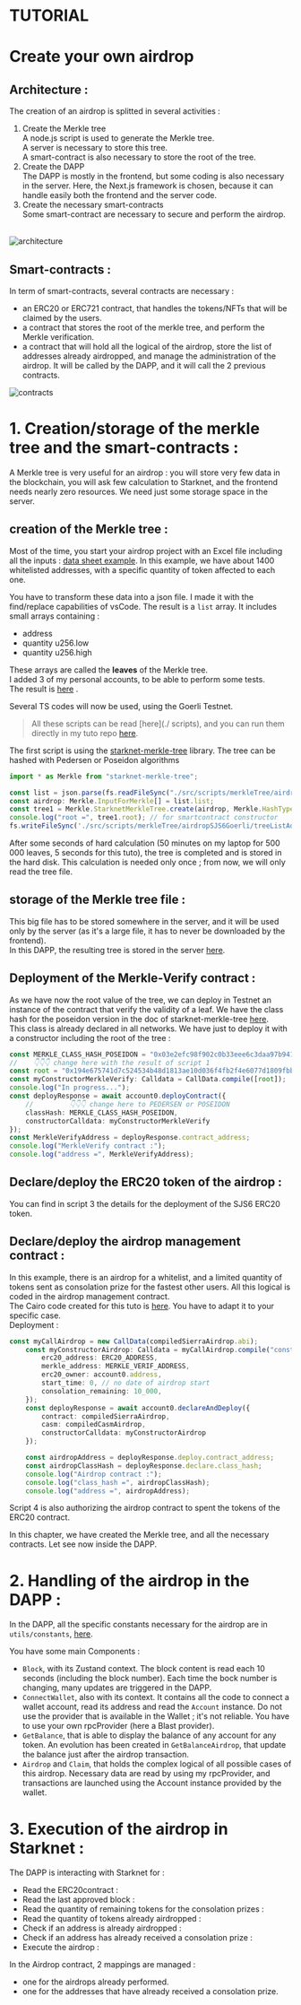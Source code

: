 # TUTORIAL
# Create your own airdrop

## Architecture :
The creation of an airdrop is splitted in several activities :
1. Create the Merkle tree  
A node.js script is used to generate the Merkle tree.  
A server is necessary to store this tree.  
A smart-contract is also necessary to store the root of the tree.
2. Create the DAPP  
The DAPP is mostly in the frontend, but some coding is also necessary in the server. Here, the Next.js framework is chosen, because it can handle easily both the frontend and the server code.
3. Create the necessary smart-contracts  
Some smart-contract are necessary to secure and perform the airdrop.
<br></br>

![architecture](public/architecture-airdrop.png)

## Smart-contracts :
In term of smart-contracts, several contracts are necessary :
- an ERC20 or ERC721 contract, that handles the tokens/NFTs that will be claimed by the users.
- a contract that stores the root of the merkle tree, and perform the Merkle verification.
- a contract that will hold all the logical of the airdrop, store the list of addresses already airdropped, and manage the administration of the airdrop. It will be called by the DAPP, and it will call the 2 previous contracts.

![contracts](public/airdrop-contracts.png)

# 1. Creation/storage of the merkle tree and the smart-contracts :
A Merkle tree is very useful for an airdrop : you will store very few data in the blockchain, you will ask few calculation to Starknet, and the frontend needs nearly zero resources. We need just some storage space in the server.

## creation of the Merkle tree :

Most of the time, you start your airdrop project with an Excel file including all the inputs : [data sheet example](./listAirdrop/). In this example, we have about 1400 whitelisted addresses, with a specific quantity of token affected to each one.

You have to transform these data into a json file. I made it with the find/replace capabilities of vsCode. The result is a `list` array. It includes small arrays containing :
- address
- quantity u256.low
- quantity u256.high
  
These arrays are called the **leaves** of the Merkle tree.  
I added 3 of my personal accounts, to be able to perform some tests.  
The result is [here]( scripts/listAddressesGoerli.json) .

Several TS codes will now be used, using the Goerli Testnet.  
> All these scripts can be read [here](./ scripts), and you can run them directly in my tuto repo [here](https://github.com/PhilippeR26/starknet.js-workshop-typescript/tree/main/src/scripts/merkleTree/airdropSJS6Goerli).

The first script is using the [starknet-merkle-tree](https://www.npmjs.com/package/starknet-merkle-tree) library.
The tree can be hashed with Pedersen or Poseidon algorithms 
```typescript
import * as Merkle from "starknet-merkle-tree";

const list = json.parse(fs.readFileSync("./src/scripts/merkleTree/airdropSJS6Goerli/listAddressesGoerli.json").toString("ascii"));
const airdrop: Merkle.InputForMerkle[] = list.list;
const tree1 = Merkle.StarknetMerkleTree.create(airdrop, Merkle.HashType.Poseidon);
console.log("root =", tree1.root); // for smartcontract constructor
fs.writeFileSync('./src/scripts/merkleTree/airdropSJS6Goerli/treeListAddressGoerli.json', JSON.stringify(tree1.dump(),undefined,2));
```
After some seconds of hard calculation (50 minutes on my laptop for 500 000 leaves, 5 seconds for this tuto), the tree is completed and is stored in the hard disk. This calculation is needed only once ; from now, we will only read the tree file.

## storage of the Merkle tree file :
This big file has to be stored somewhere in the server, and it will be used only by the server (as it's a large file, it has to never be downloaded by the frontend).  
In this DAPP, the resulting tree is  stored in the server [here](src/app/server/tree/treeListAddressGoerli.json).

## Deployment of the Merkle-Verify contract :
As we have now the root value of the tree, we can deploy in Testnet an instance of the contract that verify the validity of a leaf.
We have the class hash for the poseidon version in the doc of starknet-merkle-tree [here](https://github.com/PhilippeR26/starknetMerkleTree#-verify-a-proof-in-the-starknet-blockchain-).  
This class is already declared in all networks. We have just to deploy it with a constructor including the root of the tree :
```typescript
const MERKLE_CLASS_HASH_POSEIDON = "0x03e2efc98f902c0b33eee6c3daa97b941912bcab61b6162884380c682e594eaf";
//    👇👇👇 change here with the result of script 1
const root = "0x194e675741d7c524534b48d1813ae10d036f4fb2f4e6077d1809fbb9d6d79f4"
const myConstructorMerkleVerify: Calldata = CallData.compile([root]);
console.log("In progress...");
const deployResponse = await account0.deployContract({
    //         👇👇👇 change here to PEDERSEN or POSEIDON
    classHash: MERKLE_CLASS_HASH_POSEIDON,
    constructorCalldata: myConstructorMerkleVerify
});
const MerkleVerifyAddress = deployResponse.contract_address;
console.log("MerkleVerify contract :");
console.log("address =", MerkleVerifyAddress);
```

## Declare/deploy the ERC20 token of the airdrop :
You can find in script 3 the details for the deployment of the SJS6 ERC20 token.

## Declare/deploy the airdrop management contract :
In this example, there is an airdrop for a whitelist, and a limited quantity of tokens sent as consolation prize for the fastest other users. All this logical is coded in the airdrop management contract.  
The Cairo code created for this tuto is [here]( scripts/airdropSJS6.cairo). You have to adapt it to your specific case.  
Deployment :
```typescript
const myCallAirdrop = new CallData(compiledSierraAirdrop.abi);
    const myConstructorAirdrop: Calldata = myCallAirdrop.compile("constructor", {
        erc20_address: ERC20_ADDRESS,
        merkle_address: MERKLE_VERIF_ADDRESS,
        erc20_owner: account0.address,
        start_time: 0, // no date of airdrop start
        consolation_remaining: 10_000,
    });
    const deployResponse = await account0.declareAndDeploy({
        contract: compiledSierraAirdrop,
        casm: compiledCasmAirdrop,
        constructorCalldata: myConstructorAirdrop
    });

    const airdropAddress = deployResponse.deploy.contract_address;
    const airdropClassHash = deployResponse.declare.class_hash;
    console.log("Airdrop contract :");
    console.log("class_hash =", airdropClassHash);
    console.log("address =", airdropAddress);
```
Script 4 is also authorizing the airdrop contract to spent the tokens of the ERC20 contract.

In this chapter, we have created the Merkle tree, and all the necessary contracts. Let see now inside the DAPP.

# 2. Handling of the airdrop in the DAPP :
In the DAPP, all the specific constants necessary for the airdrop are in `utils/constants`, [here](src/app/utils/constants.ts).

You have some main Components :
- `Block`, with its Zustand context. The block content is read each 10 seconds (including the block number). Each time the bock number is changing, many updates are triggered in the DAPP.
- `ConnectWallet`, also with its context. It contains all the code to connect a wallet account, read its address and read the  `Account` instance. Do not use the provider that is available in the Wallet ; it's not reliable. You have to use your own rpcProvider (here a Blast provider).
- `GetBalance`, that is able to display the balance of any account for any token. An evolution has been created in `GetBalanceAirdrop`, that update the balance just after the airdrop transaction.
- `Airdrop` and `Claim`, that holds the complex logical of all possible cases of this airdrop. Necessary data are read by using my rpcProvider, and transactions are launched using the Account instance provided by the wallet.

# 3. Execution of the airdrop in Starknet :
The DAPP is interacting with Starknet for :
- Read the ERC20contract :
- Read the last approved block :
- Read the quantity of remaining tokens for the consolation prizes :
- Read the quantity of tokens already airdropped :
- Check if an address is already airdropped :
- Check if an address has already received a consolation prize :
- Execute the airdrop :

In the Airdrop contract, 2 mappings are managed :
- one for the airdrops already performed.
- one for the addresses that have already received a consolation prize.



